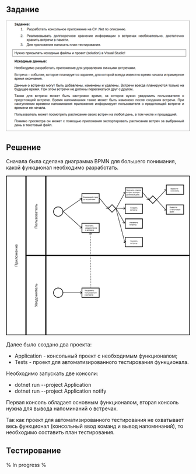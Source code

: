 ## Задание
![image](Задание.png)

## Решение
Сначала была сделана диаграмма BPMN для большего понимания, какой функционал необходимо разработать.

![image](Диаграмма_BPMN.png)

Далее было создано два проекта:
- Application - консольный проект с необходимым функционалом;
- Tests - проект для автоматизированного тестирования функционала.

Необходимо запускать две консоли:
- dotnet run --project Application
- dotnet run --project Application notify

Первая консоль обладает основным функционалом, вторая консоль нужна для вывода напоминаний о встречах.

Так как проект для автоматизированного тестирования не охватывает весь функционал (консольный ввод команд и вывод напоминаний), то необходимо составить план тестирования.

## Тестирование
% In progress %
